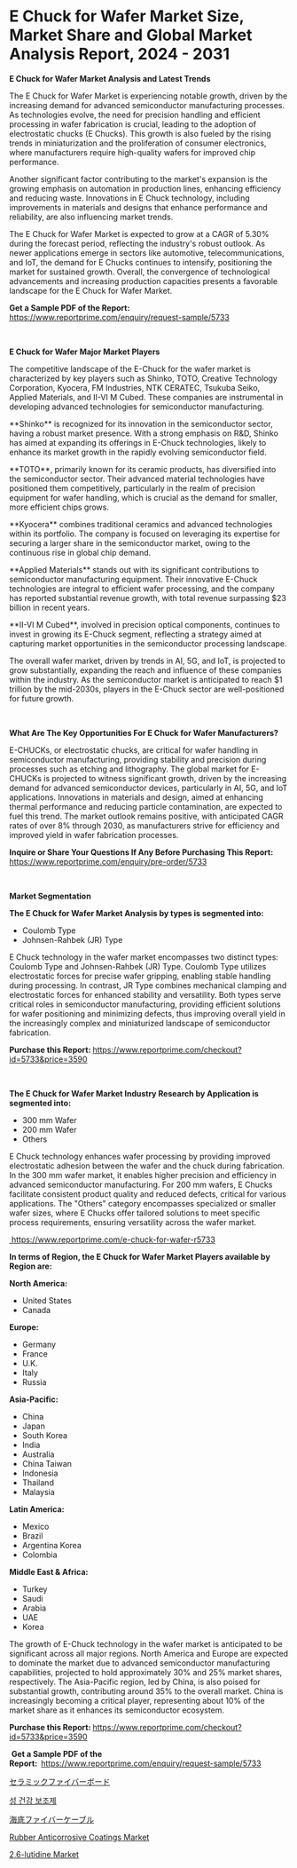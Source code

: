 <p><h1>E Chuck for Wafer Market Size, Market Share and Global Market Analysis Report, 2024 - 2031</h1></p><p><strong>E Chuck for Wafer Market Analysis and Latest Trends</strong></p>
<p><p>The E Chuck for Wafer Market is experiencing notable growth, driven by the increasing demand for advanced semiconductor manufacturing processes. As technologies evolve, the need for precision handling and efficient processing in wafer fabrication is crucial, leading to the adoption of electrostatic chucks (E Chucks). This growth is also fueled by the rising trends in miniaturization and the proliferation of consumer electronics, where manufacturers require high-quality wafers for improved chip performance.</p><p>Another significant factor contributing to the market's expansion is the growing emphasis on automation in production lines, enhancing efficiency and reducing waste. Innovations in E Chuck technology, including improvements in materials and designs that enhance performance and reliability, are also influencing market trends. </p><p>The E Chuck for Wafer Market is expected to grow at a CAGR of 5.30% during the forecast period, reflecting the industry's robust outlook. As newer applications emerge in sectors like automotive, telecommunications, and IoT, the demand for E Chucks continues to intensify, positioning the market for sustained growth. Overall, the convergence of technological advancements and increasing production capacities presents a favorable landscape for the E Chuck for Wafer Market.</p></p>
<p><strong>Get a Sample PDF of the Report:&nbsp;</strong> <a href="https://www.reportprime.com/enquiry/request-sample/5733">https://www.reportprime.com/enquiry/request-sample/5733</a></p>
<p>&nbsp;</p>
<p><strong>E Chuck for Wafer Major Market Players</strong></p>
<p><p>The competitive landscape of the E-Chuck for the wafer market is characterized by key players such as Shinko, TOTO, Creative Technology Corporation, Kyocera, FM Industries, NTK CERATEC, Tsukuba Seiko, Applied Materials, and II-VI M Cubed. These companies are instrumental in developing advanced technologies for semiconductor manufacturing.</p><p>**Shinko** is recognized for its innovation in the semiconductor sector, having a robust market presence. With a strong emphasis on R&D, Shinko has aimed at expanding its offerings in E-Chuck technologies, likely to enhance its market growth in the rapidly evolving semiconductor field.</p><p>**TOTO**, primarily known for its ceramic products, has diversified into the semiconductor sector. Their advanced material technologies have positioned them competitively, particularly in the realm of precision equipment for wafer handling, which is crucial as the demand for smaller, more efficient chips grows.</p><p>**Kyocera** combines traditional ceramics and advanced technologies within its portfolio. The company is focused on leveraging its expertise for securing a larger share in the semiconductor market, owing to the continuous rise in global chip demand. </p><p>**Applied Materials** stands out with its significant contributions to semiconductor manufacturing equipment. Their innovative E-Chuck technologies are integral to efficient wafer processing, and the company has reported substantial revenue growth, with total revenue surpassing $23 billion in recent years.</p><p>**II-VI M Cubed**, involved in precision optical components, continues to invest in growing its E-Chuck segment, reflecting a strategy aimed at capturing market opportunities in the semiconductor processing landscape.</p><p>The overall wafer market, driven by trends in AI, 5G, and IoT, is projected to grow substantially, expanding the reach and influence of these companies within the industry. As the semiconductor market is anticipated to reach $1 trillion by the mid-2030s, players in the E-Chuck sector are well-positioned for future growth.</p></p>
<p>&nbsp;</p>
<p><strong>What Are The Key Opportunities For E Chuck for Wafer Manufacturers?</strong></p>
<p><p>E-CHUCKs, or electrostatic chucks, are critical for wafer handling in semiconductor manufacturing, providing stability and precision during processes such as etching and lithography. The global market for E-CHUCKs is projected to witness significant growth, driven by the increasing demand for advanced semiconductor devices, particularly in AI, 5G, and IoT applications. Innovations in materials and design, aimed at enhancing thermal performance and reducing particle contamination, are expected to fuel this trend. The market outlook remains positive, with anticipated CAGR rates of over 8% through 2030, as manufacturers strive for efficiency and improved yield in wafer fabrication processes.</p></p>
<p><strong>Inquire or Share Your Questions If Any Before Purchasing This Report:</strong> <a href="https://www.reportprime.com/enquiry/pre-order/5733">https://www.reportprime.com/enquiry/pre-order/5733</a></p>
<p>&nbsp;</p>
<p><strong>Market Segmentation</strong></p>
<p><strong>The E Chuck for Wafer Market Analysis by types is segmented into:</strong></p>
<p><ul><li>Coulomb Type</li><li>Johnsen-Rahbek (JR) Type</li></ul></p>
<p><p>E Chuck technology in the wafer market encompasses two distinct types: Coulomb Type and Johnsen-Rahbek (JR) Type. Coulomb Type utilizes electrostatic forces for precise wafer gripping, enabling stable handling during processing. In contrast, JR Type combines mechanical clamping and electrostatic forces for enhanced stability and versatility. Both types serve critical roles in semiconductor manufacturing, providing efficient solutions for wafer positioning and minimizing defects, thus improving overall yield in the increasingly complex and miniaturized landscape of semiconductor fabrication.</p></p>
<p><strong>Purchase this Report:&nbsp;</strong><a href="https://www.reportprime.com/checkout?id=5733&price=3590">https://www.reportprime.com/checkout?id=5733&price=3590</a></p>
<p>&nbsp;</p>
<p><strong>The E Chuck for Wafer Market Industry Research by Application is segmented into:</strong></p>
<p><ul><li>300 mm Wafer</li><li>200 mm Wafer</li><li>Others</li></ul></p>
<p><p>E Chuck technology enhances wafer processing by providing improved electrostatic adhesion between the wafer and the chuck during fabrication. In the 300 mm wafer market, it enables higher precision and efficiency in advanced semiconductor manufacturing. For 200 mm wafers, E Chucks facilitate consistent product quality and reduced defects, critical for various applications. The "Others" category encompasses specialized or smaller wafer sizes, where E Chucks offer tailored solutions to meet specific process requirements, ensuring versatility across the wafer market.</p></p>
<p><a href="https://www.reportprime.com/e-chuck-for-wafer-r5733">&nbsp;https://www.reportprime.com/e-chuck-for-wafer-r5733</a></p>
<p><strong>In terms of Region, the E Chuck for Wafer Market Players available by Region are:</strong></p>
<p>
    <p> <strong> North America: </strong>
        <ul>
            <li>United States</li>
            <li>Canada</li>
        </ul>
        </p> 
    <p> <strong> Europe: </strong>
        <ul>
            <li>Germany</li>
            <li>France</li>
            <li>U.K.</li>
            <li>Italy</li>
            <li>Russia</li>
        </ul>
        </p> 
    <p> <strong> Asia-Pacific: </strong>
        <ul>
            <li>China</li>
            <li>Japan</li>
            <li>South Korea</li>
            <li>India</li>
            <li>Australia</li>
            <li>China Taiwan</li>
            <li>Indonesia</li>
            <li>Thailand</li>
            <li>Malaysia</li>
        </ul>
        </p> 
    <p> <strong> Latin America: </strong>
        <ul>
            <li>Mexico</li>
            <li>Brazil</li>
            <li>Argentina Korea</li>
            <li>Colombia</li>
        </ul>
        </p> 
    <p> <strong> Middle East & Africa: </strong>
        <ul>
            <li>Turkey</li>
            <li>Saudi</li>
            <li>Arabia</li>
            <li>UAE</li>
            <li>Korea</li>
        </ul>
    </p>
    </p>
<p><p>The growth of E-Chuck technology in the wafer market is anticipated to be significant across all major regions. North America and Europe are expected to dominate the market due to advanced semiconductor manufacturing capabilities, projected to hold approximately 30% and 25% market shares, respectively. The Asia-Pacific region, led by China, is also poised for substantial growth, contributing around 35% to the overall market. China is increasingly becoming a critical player, representing about 10% of the market share as it enhances its semiconductor ecosystem.</p></p>
<p><strong>Purchase this Report: </strong><a href="https://www.reportprime.com/checkout?id=5733&price=3590">https://www.reportprime.com/checkout?id=5733&price=3590</a></p>
<p>&nbsp;<strong>Get a Sample PDF of the Report:&nbsp;&nbsp;</strong><a href="https://www.reportprime.com/enquiry/request-sample/5733">https://www.reportprime.com/enquiry/request-sample/5733</a></p>
<p><strong></strong></p>
<p><p><a href="https://medium.com/@shade463/%E3%82%BB%E3%83%A9%E3%83%9F%E3%83%83%E3%82%AF%E3%83%95%E3%82%A1%E3%82%A4%E3%83%90%E3%83%BC%E6%9D%BF%E7%94%A3%E6%A5%AD%E3%82%A4%E3%83%B3%E3%82%B5%E3%82%A4%E3%83%88%E3%83%AC%E3%83%9D%E3%83%BC%E3%83%88-%E3%82%BB%E3%83%A9%E3%83%9F%E3%83%83%E3%82%AF%E3%83%95%E3%82%A1%E3%82%A4%E3%83%90%E3%83%BC%E6%9D%BF%E5%B8%82%E5%A0%B4%E3%81%AE%E3%83%88%E3%83%AC%E3%83%B3%E3%83%89-%E7%94%A8%E9%80%94-%E3%81%8A%E3%82%88%E3%81%B3%E7%AB%B6%E4%BA%89%E7%92%B0%E5%A2%83%E3%81%AE%E5%88%86%E6%9E%90-2024%E5%B9%B4-2031%E5%B9%B4-7ce0ab735952">セラミックファイバーボード</a></p><p><a href="https://medium.com/@bobbykihnyt57786/%EC%84%B1-%EA%B1%B4%EA%B0%95-%EB%B3%B4%EC%B6%A9%EC%A0%9C-%EC%8B%9C%EC%9E%A5-%EB%8F%99%ED%96%A5-%EB%B0%8F-%EC%84%B1%EC%9E%A5-%EB%8F%99%EC%9D%B8-%EB%B6%84%EC%84%9D%EA%B3%BC-2024%EB%85%84%EB%B6%80%ED%84%B0-2031%EB%85%84%EA%B9%8C%EC%A7%80%EC%9D%98-%EC%98%88%EC%B8%A1-d5319de00963">성 건강 보조제</a></p><p><a href="https://medium.com/@grarrity46/%E8%A3%BD%E5%93%81%E3%82%BF%E3%82%A4%E3%83%97%E5%88%A5-%E3%82%A2%E3%83%97%E3%83%AA%E3%82%B1%E3%83%BC%E3%82%B7%E3%83%A7%E3%83%B3%E5%88%A5-%E5%9C%B0%E5%9F%9F%E5%88%A5-%E4%BC%81%E6%A5%AD%E5%88%A5%E3%81%AB%E5%88%86%E3%81%91%E3%81%9F%E3%82%B0%E3%83%AD%E3%83%BC%E3%83%90%E3%83%AB%E6%B5%B7%E5%BA%95%E5%85%89%E3%83%95%E3%82%A1%E3%82%A4%E3%83%90%E3%83%BC%E3%82%B1%E3%83%BC%E3%83%96%E3%83%AB%E5%B8%82%E5%A0%B4-%E6%A5%AD%E7%95%8C%E3%82%BB%E3%82%B0%E3%83%A1%E3%83%B3%E3%83%88%E3%81%AE%E5%B1%95%E6%9C%9B-%E5%B8%82%E5%A0%B4%E8%A9%95%E4%BE%A1-%E7%AB%B6%E4%BA%89%E7%8A%B6%E6%B3%81-%E3%83%88%E3%83%AC%E3%83%B3%E3%83%89-%E3%81%8A%E3%82%88%E3%81%B3%E4%BA%88%E6%B8%AC-2024%E5%B9%B4-2031%E5%B9%B4-559e142b2d36">海底ファイバーケーブル</a></p><p><a href="https://issuu.com/reportprime-2/docs/rubber-anticorrosive-coatings-marke_1ab3a621cbc549">Rubber Anticorrosive Coatings Market</a></p><p><a href="https://medium.com/@lavernacole31/deep-dive-into-the-2-6-lutidine-market-itstrends-market-segmentation-and-competitive-analysis-9324c6c24c53">2,6-lutidine Market</a></p></p>